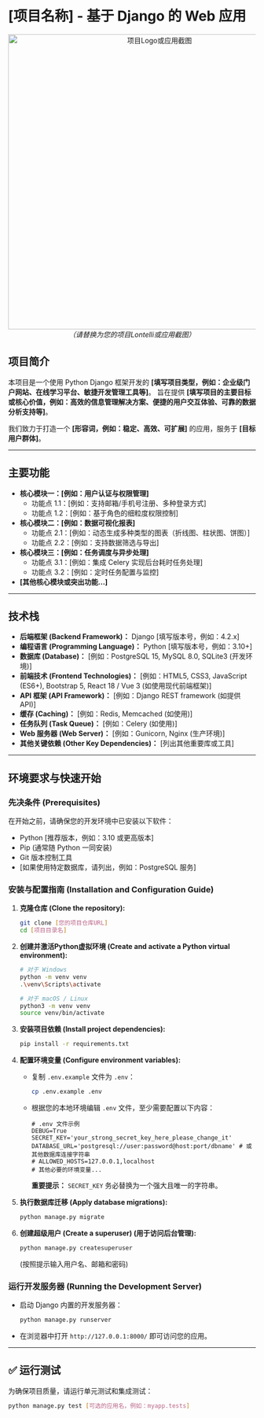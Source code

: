# [项目名称] - 基于 Django 的 Web 应用

<p align="center">
  <img src="https://i.postimg.cc/pddX39QT/molonteli.jpg" alt="项目Logo或应用截图" width="600"/>
  <br/>
  <em>（请替换为您的项目Lontelli或应用截图）</em>
</p>

## 项目简介

本项目是一个使用 Python Django 框架开发的 **[填写项目类型，例如：企业级门户网站、在线学习平台、敏捷开发管理工具等]**。
旨在提供 **[填写项目的主要目标或核心价值，例如：高效的信息管理解决方案、便捷的用户交互体验、可靠的数据分析支持等]**。

我们致力于打造一个 **[形容词，例如：稳定、高效、可扩展]** 的应用，服务于 **[目标用户群体]**。

---

## 主要功能

* **核心模块一：[例如：用户认证与权限管理]**
    * 功能点 1.1：[例如：支持邮箱/手机号注册、多种登录方式]
    * 功能点 1.2：[例如：基于角色的细粒度权限控制]
* **核心模块二：[例如：数据可视化报表]**
    * 功能点 2.1：[例如：动态生成多种类型的图表（折线图、柱状图、饼图）]
    * 功能点 2.2：[例如：支持数据筛选与导出]
* **核心模块三：[例如：任务调度与异步处理]**
    * 功能点 3.1：[例如：集成 Celery 实现后台耗时任务处理]
    * 功能点 3.2：[例如：定时任务配置与监控]
* **[其他核心模块或突出功能...]**

---

## 技术栈

* **后端框架 (Backend Framework)：** Django [填写版本号，例如：4.2.x]
* **编程语言 (Programming Language)：** Python [填写版本号，例如：3.10+]
* **数据库 (Database)：** [例如：PostgreSQL 15, MySQL 8.0, SQLite3 (开发环境)]
* **前端技术 (Frontend Technologies)：** [例如：HTML5, CSS3, JavaScript (ES6+), Bootstrap 5, React 18 / Vue 3 (如使用现代前端框架)]
* **API 框架 (API Framework)：** [例如：Django REST framework (如提供API)]
* **缓存 (Caching)：** [例如：Redis, Memcached (如使用)]
* **任务队列 (Task Queue)：** [例如：Celery (如使用)]
* **Web 服务器 (Web Server)：** [例如：Gunicorn, Nginx (生产环境)]
* **其他关键依赖 (Other Key Dependencies)：** [列出其他重要库或工具]

---

## 环境要求与快速开始

### 先决条件 (Prerequisites)

在开始之前，请确保您的开发环境中已安装以下软件：

* Python [推荐版本，例如：3.10 或更高版本]
* Pip (通常随 Python 一同安装)
* Git 版本控制工具
* [如果使用特定数据库，请列出，例如：PostgreSQL 服务]

### 安装与配置指南 (Installation and Configuration Guide)

1.  **克隆仓库 (Clone the repository):**
    ```bash
    git clone [您的项目仓库URL]
    cd [项目目录名]
    ```

2.  **创建并激活Python虚拟环境 (Create and activate a Python virtual environment):**
    ```bash
    # 对于 Windows
    python -m venv venv
    .\venv\Scripts\activate

    # 对于 macOS / Linux
    python3 -m venv venv
    source venv/bin/activate
    ```

3.  **安装项目依赖 (Install project dependencies):**
    ```bash
    pip install -r requirements.txt
    ```

4.  **配置环境变量 (Configure environment variables):**
    * 复制 `.env.example` 文件为 `.env`：
        ```bash
        cp .env.example .env
        ```
    * 根据您的本地环境编辑 `.env` 文件，至少需要配置以下内容：
        ```dotenv
        # .env 文件示例
        DEBUG=True
        SECRET_KEY='your_strong_secret_key_here_please_change_it'
        DATABASE_URL='postgresql://user:password@host:port/dbname' # 或其他数据库连接字符串
        # ALLOWED_HOSTS=127.0.0.1,localhost
        # 其他必要的环境变量...
        ```
        **重要提示：** `SECRET_KEY` 务必替换为一个强大且唯一的字符串。

5.  **执行数据库迁移 (Apply database migrations):**
    ```bash
    python manage.py migrate
    ```

6.  **创建超级用户 (Create a superuser) (用于访问后台管理):**
    ```bash
    python manage.py createsuperuser
    ```
    (按照提示输入用户名、邮箱和密码)

### 运行开发服务器 (Running the Development Server)

* 启动 Django 内置的开发服务器：
    ```bash
    python manage.py runserver
    ```
* 在浏览器中打开 `http://127.0.0.1:8000/` 即可访问您的应用。

---

## ✅ 运行测试

为确保项目质量，请运行单元测试和集成测试：
```bash
python manage.py test [可选的应用名，例如：myapp.tests]
